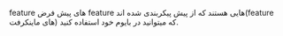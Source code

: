 feature های پیش فرض feature هایی هستند که از پیش پیکربندی شده اند(feature های ماینکرفت) که میتوانید در بایوم خود استفاده کنید.
